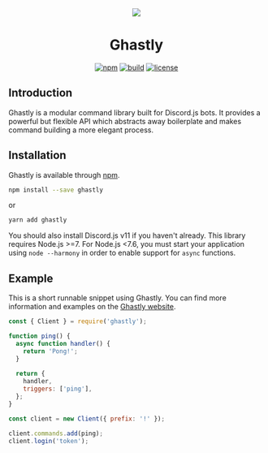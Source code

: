 <div align="center">
  <a href="https://ghastly.js.org" target="_blank"><img src="https://ghastly.js.org/assets/logo.png"></a>
  <h1>Ghastly</h1>
  <a href="https://www.npmjs.com/package/ghastly"><img src="https://img.shields.io/npm/v/ghastly.svg" alt="npm"></a>
  <a href="https://travis-ci.org/hkwu/ghastly"><img src="https://img.shields.io/travis/hkwu/ghastly.svg" alt="build"></a>
  <a href="https://opensource.org/licenses/MIT"><img src="https://img.shields.io/npm/l/ghastly.svg" alt="license"></a>
</div>

## Introduction
Ghastly is a modular command library built for Discord.js bots. It provides a powerful but flexible API which abstracts away boilerplate and makes command building a more elegant process.

## Installation
Ghastly is available through [npm](https://www.npmjs.com/package/ghastly).

```bash
npm install --save ghastly
```

or

```bash
yarn add ghastly
```

You should also install Discord.js v11 if you haven't already. This library requires Node.js >=7. For Node.js <7.6, you must start your application using `node --harmony` in order to enable support for `async` functions.

## Example
This is a short runnable snippet using Ghastly. You can find more information and examples on the [Ghastly website](https://ghastly.js.org).

```js
const { Client } = require('ghastly');

function ping() {
  async function handler() {
    return 'Pong!';
  }
  
  return {
    handler,
    triggers: ['ping'],
  };
}

const client = new Client({ prefix: '!' });

client.commands.add(ping);
client.login('token');
```
